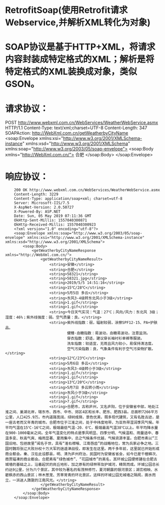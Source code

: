 # RetrofitSoap(使用Retrofit请求Webservice,并解析XML转化为对象)

# SOAP协议是基于HTTP+XML，将请求内容封装成特定格式的XML；解析是将特定格式的XML装换成对象，类似GSON。

# 请求协议：
POST http://www.webxml.com.cn/WebServices/WeatherWebService.asmx HTTP/1.1
Content-Type: text/xml;charset=UTF-8
Content-Length: 347
SOAPAction: http://WebXml.com.cn/getWeatherbyCityName
 <soap:Envelope xmlns:xsi="http://www.w3.org/2001/XMLSchema-instance" xmlns:xsd="http://www.w3.org/2001/XMLSchema" xmlns:soap="http://www.w3.org/2003/05/soap-envelope">
   <soap:Body xmlns="http://WebXml.com.cn/">
      <getWeatherbyCityName>
          <theCityName>合肥</theCityName>
       </getWeatherbyCityName>
    </soap:Body>
 </soap:Envelope>

# 响应协议：
        200 OK http://www.webxml.com.cn/WebServices/WeatherWebService.asmx
        Content-Length: 3229
        Content-Type: application/soap+xml; charset=utf-8
        Server: Microsoft-IIS/7.5
        X-AspNet-Version: 2.0.50727
        X-Powered-By: ASP.NET
        Date: Sun, 05 May 2019 07:11:36 GMT
        OkHttp-Sent-Millis: 1557040300871
        OkHttp-Received-Millis: 1557040300923
        <?xml version="1.0" encoding="utf-8"?>
        <soap:Envelope xmlns:soap="http://www.w3.org/2003/05/soap-envelope" xmlns:xsi="http://www.w3.org/2001/XMLSchema-instance" xmlns:xsd="http://www.w3.org/2001/XMLSchema">
            <soap:Body>
                <getWeatherbyCityNameResponse xmlns="http://WebXml.com.cn/">
                    <getWeatherbyCityNameResult>
                        <string>安徽</string>
                        <string>合肥</string>
                        <string>58321</string>
                        <string>58321.jpg</string>
                        <string>2019/5/5 14:51:16</string>
                        <string>15℃/28℃</string>
                        <string>5月5日 多云</string>
                        <string>东风3-4级转东北风小于3级</string>
                        <string>1.gif</string>
                        <string>1.gif</string>
                        <string>今日天气实况：气温：27℃；风向/风力：东北风 3级；湿度：46%；紫外线强度：弱。空气质量：良。</string>
                        <string>紫外线指数：弱，辐射较弱，涂擦SPF12-15、PA+护肤品。
                                健臻·血糖指数：易波动，血糖易波动，注意监测。
                                穿衣指数：舒适，建议穿长袖衬衫单裤等服装。
                                洗车指数：较适宜，无雨且风力较小，易保持清洁度。
                                空气污染指数：良，气象条件有利于空气污染物扩散。</string>
                        <string>12℃/23℃</string>
                        <string>5月6日 多云</string>
                        <string>东风3-4级转小于3级</string>
                        <string>1.gif</string>
                        <string>1.gif</string>
                        <string>13℃/20℃</string>
                        <string>5月7日 多云转小雨</string>
                        <string>东风小于3级</string>
                        <string>1.gif</string>
                        <string>7.gif</string>
                        <string>合肥市，古称庐州，又名庐阳，位于安徽省中部，地处江淮之间、巢湖北岸，辖东市、西市、中市、郊区4区和长丰、肥东、肥西3县。总面积7266平方公里，人口425.9万。市内道路宽阔，绿树成荫，景色优美，既多现代建筑，又有名胜古迹，是一座古老而又年青的城市。合肥市位于江淮之间，处于中纬度地带，为亚热带湿润季风气候。年平均气温在15℃-16℃之间，极端最低气温-20．6℃，极端最高气温38℃以上。年平均降水量在900-1000毫米之间。全年气温变化的特点是季风明显、四季分明、气候温和、雨量适中、春温多变、秋高气爽、梅雨显著、夏雨集中，总之气候条件优越，气候资源丰富。合肥市素以“三国旧地、包拯故里”闻名于世，具有“淮右襟喉、江南唇齿”的战略地位，常为兵家必争之地。三国时魏将张辽大败孙权十万大军的逍遥津战役，即发生在这里。两千多年前，这里就已开始形成商业都会。秦、汉在此设郡县，明、清为庐州府治，民国时为安徽省省会，如今已是千樯鳞次、商贾辐凑的商业都会。合肥素有“绿色城市”、“花园城市”的美名，其环城公园便修建在合肥古城墙的基础之上，沿着起伏的岗丘地形，加之原有的绿林带及护城河，精筑而成。环城公园总长约达9公里，分为六个景区，其中较为著名的有茂林修竹，夏河朝露的银河景区；湖峦相映、水碧枫赤的西山景区；林木葱茏、芳草常青的环北景区。这样的环城公园无城墙之隔阂，面水而立，一派迷人旖旎的江南风光。</string>
                    </getWeatherbyCityNameResult>
                </getWeatherbyCityNameResponse>
            </soap:Body>
        </soap:Envelope>
